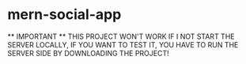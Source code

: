 # mern-social-app

** IMPORTANT **
THIS PROJECT WON'T WORK IF I NOT START THE SERVER LOCALLY, IF YOU WANT TO TEST IT, YOU HAVE TO RUN THE SERVER SIDE BY DOWNLOADING THE PROJECT!
